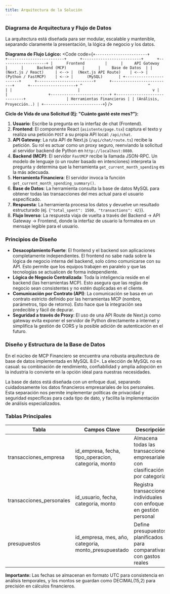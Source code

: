 ```yaml
---
title: Arquitectura de la Solución
---
```


### Diagrama de Arquitectura y Flujo de Datos
La arquitectura está diseñada para ser modular, escalable y mantenible, separando claramente la presentación, la lógica de negocio y los datos.

**Diagrama de Flujo Lógico:**
<Code code={`
+-----------------------+      +-------------------------+      +--------------------------+      +--------------------+
|      Frontend         |      |     API Gateway         |      |      Backend (MCP)       |      |     Base de Datos  |
| (Next.js / React)     | <--> |  (Next.js API Route)    | <--> |    (Python / FastMCP)    | <--> |      (MySQL)       |
+-----------------------+      +-------------------------+      +--------------------------+      +--------------------+
           ^                             ^                                |
           |                             |                                v
           |                             |                  +--------------------------+
           +-----------------------------+                  | Herramientas Financieras |
                                                            | (Análisis, Proyección..) |
                                                            +--------------------------+
`} />

**Ciclo de Vida de una Solicitud (Ej: "Cuánto gasté este mes?"):**
1.  **Usuario**: Escribe la pregunta en la interfaz de chat (Frontend).
2.  **Frontend**: El componente React (`asistente/page.tsx`) captura el texto y realiza una petición `POST` a su propia API local: `/api/chat`.
3.  **API Gateway**: La ruta API de Next.js (`/api/chat/route.ts`) recibe la petición. Su rol es actuar como un proxy seguro, reenviando la solicitud al servidor backend de Python en `http://localhost:8080`.
4.  **Backend (MCP)**: El servidor `FastMCP` recibe la llamada JSON-RPC. Un modelo de lenguaje (o un router basado en intenciones) interpreta la pregunta y determina que la herramienta `get_current_month_spending` es la más adecuada.
5.  **Herramienta Financiera**: El servidor invoca la función `get_current_month_spending_summary()`.
6.  **Base de Datos**: La herramienta consulta la base de datos MySQL para obtener todas las transacciones del mes actual para el usuario especificado.
7.  **Respuesta**: La herramienta procesa los datos y devuelve un resultado estructurado (ej. `{"total_spent": 1500, "transactions": 42}`).
8.  **Flujo Inverso**: La respuesta viaja de vuelta a través del Backend -> API Gateway -> Frontend, donde la interfaz de usuario la formatea en un mensaje legible para el usuario.

### Principios de Diseño
- **Desacoplamiento Fuerte**: El frontend y el backend son aplicaciones completamente independientes. El frontend no sabe nada sobre la lógica de negocio interna del backend, solo cómo comunicarse con su API. Esto permite que los equipos trabajen en paralelo y que las tecnologías se actualicen de forma independiente.
- **Lógica de Negocio Centralizada**: Toda la inteligencia reside en el backend (las herramientas MCP). Esto asegura que las reglas de negocio sean consistentes y no estén duplicadas en el cliente.
- **Comunicación por Contrato (API)**: La comunicación se basa en un contrato estricto definido por las herramientas MCP (nombre, parámetros, tipo de retorno). Esto hace que la integración sea predecible y fácil de depurar.
- **Seguridad a través de Proxy**: El uso de una API Route de Next.js como gateway evita exponer el servidor de Python directamente a internet y simplifica la gestión de CORS y la posible adición de autenticación en el futuro.

### Diseño y Estructura de la Base de Datos
En el núcleo de MCP Financiero se encuentra una robusta arquitectura de base de datos implementada en MySQL 8.0+. La elección de MySQL no es casual: su combinación de rendimiento, confiabilidad y amplia adopción en la industria lo convierte en la opción ideal para nuestras necesidades.

La base de datos está diseñada con un enfoque dual, separando cuidadosamente los datos financieros empresariales de los personales. Esta separación nos permite implementar políticas de privacidad y seguridad específicas para cada tipo de dato, y facilita la implementación de análisis especializados.

### Tablas Principales
| Tabla | Campos Clave | Descripción |
|---|---|---|
| transacciones_empresa | id_empresa, fecha, tipo_operacion, categoria, monto | Almacena todas las transacciones empresariales con clasificación por categoría |
| transacciones_personales | id_usuario, fecha, categoria, monto | Registra transacciones individuales con enfoque en gestión personal |
| presupuestos | id_empresa, mes, año, categoria, monto_presupuestado | Define presupuestos planificados para comparativas con gastos reales |

**Importante:** Las fechas se almacenan en formato UTC para consistencia en análisis temporales, y los montos se guardan como DECIMAL(15,2) para precisión en cálculos financieros.